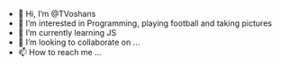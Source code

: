 - 👋 Hi, I’m @TVoshans
- 👀 I’m interested in Programming, playing football and taking pictures
- 🌱 I’m currently learning JS
- 💞️ I’m looking to collaborate on ...
- 📫 How to reach me ...

<!---
TVoshans/TVoshans is a ✨ special ✨ repository because its `README.md` (this file) appears on your GitHub profile.
You can click the Preview link to take a look at your changes.
--->
